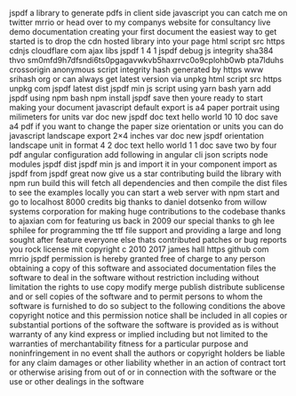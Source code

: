 jspdf a library to generate pdfs in client side javascript you can catch me on twitter mrrio or head over to my companys website for consultancy live demo documentation creating your first document the easiest way to get started is to drop the cdn hosted library into your page html script src https cdnjs cloudflare com ajax libs jspdf 1 4 1 jspdf debug js integrity sha384 thvo sm0mfd9h7dfsndi6ts0pgagavwkvb5haxrrvc0o9cplohb0wb pta7lduhs crossorigin anonymous script integrity hash generated by https www srihash org or can always get latest version via unpkg html script src https unpkg com jspdf latest dist jspdf min js script using yarn bash yarn add jspdf using npm bash npm install jspdf save then youre ready to start making your document javascript default export is a4 paper portrait using milimeters for units var doc new jspdf doc text hello world 10 10 doc save a4 pdf if you want to change the paper size orientation or units you can do javascript landscape export 2×4 inches var doc new jspdf orientation landscape unit in format 4 2 doc text hello world 1 1 doc save two by four pdf angular configuration add following in angular cli json scripts node modules jspdf dist jspdf min js and import it in your component import as jspdf from jspdf great now give us a star contributing build the library with npm run build this will fetch all dependencies and then compile the dist files to see the examples locally you can start a web server with npm start and go to localhost 8000 credits big thanks to daniel dotsenko from willow systems corporation for making huge contributions to the codebase thanks to ajaxian com for featuring us back in 2009 our special thanks to gh lee sphilee for programming the ttf file support and providing a large and long sought after feature everyone else thats contributed patches or bug reports you rock license mit copyright c 2010 2017 james hall https github com mrrio jspdf permission is hereby granted free of charge to any person obtaining a copy of this software and associated documentation files the software to deal in the software without restriction including without limitation the rights to use copy modify merge publish distribute sublicense and or sell copies of the software and to permit persons to whom the software is furnished to do so subject to the following conditions the above copyright notice and this permission notice shall be included in all copies or substantial portions of the software the software is provided as is without warranty of any kind express or implied including but not limited to the warranties of merchantability fitness for a particular purpose and noninfringement in no event shall the authors or copyright holders be liable for any claim damages or other liability whether in an action of contract tort or otherwise arising from out of or in connection with the software or the use or other dealings in the software